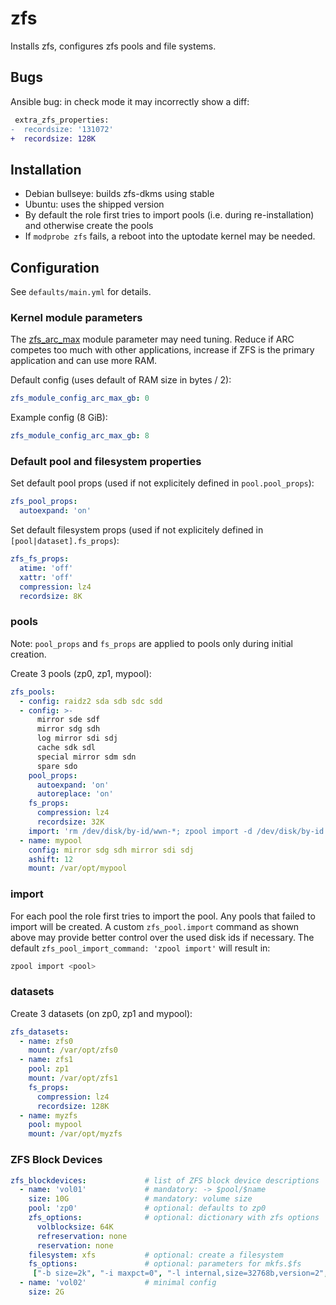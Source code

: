 zfs
===

Installs zfs, configures zfs pools and file systems.


Bugs
----

Ansible bug: in check mode it may incorrectly show a diff:

```diff
 extra_zfs_properties:
-  recordsize: '131072'
+  recordsize: 128K
```


Installation
------------

- Debian bullseye: builds zfs-dkms using stable
- Ubuntu: uses the shipped version
- By default the role first tries to import pools (i.e. during re-installation) and otherwise create the pools
- If `modprobe zfs` fails, a reboot into the uptodate kernel may be needed.


Configuration
-------------

See `defaults/main.yml` for details.

### Kernel module parameters

The [zfs_arc_max](https://openzfs.github.io/openzfs-docs/Performance%20and%20Tuning/Module%20Parameters.html#zfs-arc-max) module parameter may need tuning. Reduce if ARC competes too much with other applications, increase if ZFS is the primary application and can use more RAM.

Default config (uses default of RAM size in bytes / 2):

```yaml
zfs_module_config_arc_max_gb: 0
```

Example config (8 GiB):

```yaml
zfs_module_config_arc_max_gb: 8
```

### Default pool and filesystem properties

Set default pool props (used if not explicitely defined in `pool.pool_props`):

```yaml
zfs_pool_props:
  autoexpand: 'on'
```

Set default filesystem props (used if not explicitely defined in `[pool|dataset].fs_props`):

```yaml
zfs_fs_props:
  atime: 'off'
  xattr: 'off'
  compression: lz4
  recordsize: 8K
```

### pools

Note: `pool_props` and `fs_props` are applied to pools only during initial creation.

Create 3 pools (zp0, zp1, mypool):

```yaml
zfs_pools:
  - config: raidz2 sda sdb sdc sdd
  - config: >-
      mirror sde sdf
      mirror sdg sdh
      log mirror sdi sdj
      cache sdk sdl
      special mirror sdm sdn
      spare sdo
    pool_props:
      autoexpand: 'on'
      autoreplace: 'on'
    fs_props:
      compression: lz4
      recordsize: 32K
    import: 'rm /dev/disk/by-id/wwn-*; zpool import -d /dev/disk/by-id'  # custom import. `zp1` is automatically added
  - name: mypool
    config: mirror sdg sdh mirror sdi sdj
    ashift: 12
    mount: /var/opt/mypool
```

### import

For each pool the role first tries to import the pool. Any pools that failed to import will be created.
A custom `zfs_pool.import` command as shown above may provide better control over the used disk ids if necessary.
The default `zfs_pool_import_command: 'zpool import'` will result in:

```bash
zpool import <pool>
```

### datasets

Create 3 datasets (on zp0, zp1 and mypool):

```yaml
zfs_datasets:
  - name: zfs0
    mount: /var/opt/zfs0
  - name: zfs1
    pool: zp1
    mount: /var/opt/zfs1
    fs_props:
      compression: lz4
      recordsize: 128K
  - name: myzfs
    pool: mypool
    mount: /var/opt/myzfs
```

### ZFS Block Devices


```yaml
zfs_blockdevices:             # list of ZFS block device descriptions
  - name: 'vol01'             # mandatory: -> $pool/$name
    size: 10G                 # mandatory: volume size
    pool: 'zp0'               # optional: defaults to zp0
    zfs_options:              # optional: dictionary with zfs options
      volblocksize: 64K
      refreservation: none
      reservation: none
    filesystem: xfs           # optional: create a filesystem
    fs_options:               # optional: parameters for mkfs.$fs
     ["-b size=2k", "-i maxpct=0", "-l internal,size=32768b,version=2", "-n size=8k,version=2" ]
  - name: 'vol02'             # minimal config
    size: 2G
```
